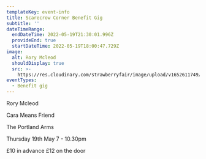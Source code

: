 ```yaml
---
templateKey: event-info
title: Scarecrow Corner Benefit Gig
subtitle: ''
dateTimeRange:
  endDateTime: 2022-05-19T21:30:01.996Z
  provideEnd: true
  startDateTime: 2022-05-19T18:00:47.729Z
image:
  alt: Rory Mcleod
  shouldDisplay: true
  src: >-
    https://res.cloudinary.com/strawberryfair/image/upload/v1652611749/Rory_Mcleod_saezlz.jpg
eventTypes:
  - Benefit gig
---
```

Rory Mcleod

Cara Means Friend

The Portland Arms

Thursday 19th May 7 - 10.30pm

£10 in advance £12 on  the door
